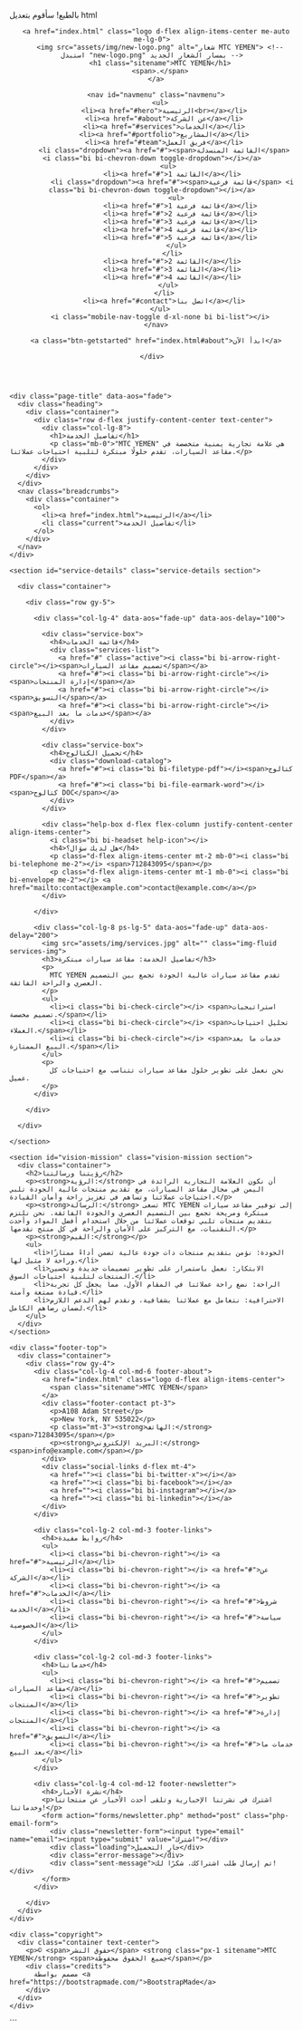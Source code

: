 بالطبع! سأقوم بتعديل html
<!DOCTYPE html>
<html lang="en">

<head>
  <meta charset="utf-8">
  <meta content="width=device-width, initial-scale=1.0" name="viewport">
  <title>Service Details - MTC YEMEN</title>
  <meta name="description" content="">
  <meta name="keywords" content="">

  <!-- Favicons -->
  <link href="assets/img/favicon.png" rel="icon">
  <link href="assets/img/apple-touch-icon.png" rel="apple-touch-icon">

  <!-- Fonts -->
  <link href="https://fonts.googleapis.com" rel="preconnect">
  <link href="https://fonts.gstatic.com" rel="preconnect" crossorigin>
  <link href="https://fonts.googleapis.com/css2?family=Roboto:ital,wght@0,100;0,300;0,400;0,500;0,700;0,900;1,100;1,300;1,400;1,500;1,700;1,900&display=swap" rel="stylesheet">

  <!-- Vendor CSS Files -->
  <link href="assets/vendor/bootstrap/css/bootstrap.min.css" rel="stylesheet">
  <link href="assets/vendor/bootstrap-icons/bootstrap-icons.css" rel="stylesheet">
  <link href="assets/vendor/aos/aos.css" rel="stylesheet">
  <link href="assets/vendor/swiper/swiper-bundle.min.css" rel="stylesheet">
  <link href="assets/vendor/glightbox/css/glightbox.min.css" rel="stylesheet">

  <!-- Main CSS File -->
  <link href="assets/css/main.css" rel="stylesheet">
</head>

<body class="service-details-page">

  <header id="header" class="header d-flex align-items-center position-relative">
    <div class="container-fluid container-xl position-relative d-flex align-items-center justify-content-between">

      <a href="index.html" class="logo d-flex align-items-center me-auto me-lg-0">
        <img src="assets/img/new-logo.png" alt="شعار MTC YEMEN"> <!-- استبدل "new-logo.png" بمسار الشعار الجديد -->
        <h1 class="sitename">MTC YEMEN</h1>
        <span>.</span>
      </a>

      <nav id="navmenu" class="navmenu">
        <ul>
          <li><a href="#hero">الرئيسية<br></a></li>
          <li><a href="#about">عن الشركة</a></li>
          <li><a href="#services">الخدمات</a></li>
          <li><a href="#portfolio">المشاريع</a></li>
          <li><a href="#team">فريق العمل</a></li>
          <li class="dropdown"><a href="#"><span>القائمة المنسدلة</span> <i class="bi bi-chevron-down toggle-dropdown"></i></a>
            <ul>
              <li><a href="#">القائمة 1</a></li>
              <li class="dropdown"><a href="#"><span>قائمة فرعية</span> <i class="bi bi-chevron-down toggle-dropdown"></i></a>
                <ul>
                  <li><a href="#">قائمة فرعية 1</a></li>
                  <li><a href="#">قائمة فرعية 2</a></li>
                  <li><a href="#">قائمة فرعية 3</a></li>
                  <li><a href="#">قائمة فرعية 4</a></li>
                  <li><a href="#">قائمة فرعية 5</a></li>
                </ul>
              </li>
              <li><a href="#">القائمة 2</a></li>
              <li><a href="#">القائمة 3</a></li>
              <li><a href="#">القائمة 4</a></li>
            </ul>
          </li>
          <li><a href="#contact">اتصل بنا</a></li>
        </ul>
        <i class="mobile-nav-toggle d-xl-none bi bi-list"></i>
      </nav>

      <a class="btn-getstarted" href="index.html#about">ابدأ الآن</a>

    </div>
  </header>

  <main class="main">

    <div class="page-title" data-aos="fade">
      <div class="heading">
        <div class="container">
          <div class="row d-flex justify-content-center text-center">
            <div class="col-lg-8">
              <h1>تفاصيل الخدمة</h1>
              <p class="mb-0">"MTC YEMEN" هي علامة تجارية يمنية متخصصة في مقاعد السيارات، تقدم حلولًا مبتكرة لتلبية احتياجات عملائنا.</p>
            </div>
          </div>
        </div>
      </div>
      <nav class="breadcrumbs">
        <div class="container">
          <ol>
            <li><a href="index.html">الرئيسية</a></li>
            <li class="current">تفاصيل الخدمة</li>
          </ol>
        </div>
      </nav>
    </div>

    <section id="service-details" class="service-details section">

      <div class="container">

        <div class="row gy-5">

          <div class="col-lg-4" data-aos="fade-up" data-aos-delay="100">

            <div class="service-box">
              <h4>قائمة الخدمات</h4>
              <div class="services-list">
                <a href="#" class="active"><i class="bi bi-arrow-right-circle"></i><span>تصميم مقاعد السيارات</span></a>
                <a href="#"><i class="bi bi-arrow-right-circle"></i><span>إدارة المنتجات</span></a>
                <a href="#"><i class="bi bi-arrow-right-circle"></i><span>التسويق</span></a>
                <a href="#"><i class="bi bi-arrow-right-circle"></i><span>خدمات ما بعد البيع</span></a>
              </div>
            </div>

            <div class="service-box">
              <h4>تحميل الكتالوج</h4>
              <div class="download-catalog">
                <a href="#"><i class="bi bi-filetype-pdf"></i><span>كتالوج PDF</span></a>
                <a href="#"><i class="bi bi-file-earmark-word"></i><span>كتالوج DOC</span></a>
              </div>
            </div>

            <div class="help-box d-flex flex-column justify-content-center align-items-center">
              <i class="bi bi-headset help-icon"></i>
              <h4>هل لديك سؤال؟</h4>
              <p class="d-flex align-items-center mt-2 mb-0"><i class="bi bi-telephone me-2"></i> <span>712843095</span></p>
              <p class="d-flex align-items-center mt-1 mb-0"><i class="bi bi-envelope me-2"></i> <a href="mailto:contact@example.com">contact@example.com</a></p>
            </div>

          </div>

          <div class="col-lg-8 ps-lg-5" data-aos="fade-up" data-aos-delay="200">
            <img src="assets/img/services.jpg" alt="" class="img-fluid services-img">
            <h3>تفاصيل الخدمة: مقاعد سيارات مبتكرة</h3>
            <p>
              MTC YEMEN تقدم مقاعد سيارات عالية الجودة تجمع بين التصميم العصري والراحة الفائقة.
            </p>
            <ul>
              <li><i class="bi bi-check-circle"></i> <span>استراتيجيات تصميم مخصصة.</span></li>
              <li><i class="bi bi-check-circle"></i> <span>تحليل احتياجات العملاء.</span></li>
              <li><i class="bi bi-check-circle"></i> <span>خدمات ما بعد البيع الممتازة.</span></li>
            </ul>
            <p>
              نحن نعمل على تطوير حلول مقاعد سيارات تتناسب مع احتياجات كل عميل.
            </p>
          </div>

        </div>

      </div>

    </section>

    <section id="vision-mission" class="vision-mission section">
      <div class="container">
        <h2>رؤيتنا ورسالتنا</h2>
        <p><strong>الرؤية:</strong> أن نكون العلامة التجارية الرائدة في اليمن في مجال مقاعد السيارات، مع تقديم منتجات عالية الجودة تلبي احتياجات عملائنا وتساهم في تعزيز راحة وأمان القيادة.</p>
        <p><strong>الرسالة:</strong> تسعى MTC YEMEN إلى توفير مقاعد سيارات مبتكرة ومريحة تجمع بين التصميم العصري والجودة الفائقة. نحن نلتزم بتقديم منتجات تلبي توقعات عملائنا من خلال استخدام أفضل المواد وأحدث التقنيات، مع التركيز على الأمان والراحة في كل منتج نقدمها.</p>
        <p><strong>القيم:</strong></p>
        <ul>
          <li>الجودة: نؤمن بتقديم منتجات ذات جودة عالية تضمن أداءً ممتازًا وراحة لا مثيل لها.</li>
          <li>الابتكار: نعمل باستمرار على تطوير تصميمات جديدة وتحسين المنتجات لتلبية احتياجات السوق.</li>
          <li>الراحة: نضع راحة عملائنا في المقام الأول، مما يجعل كل تجربة قيادة ممتعة وآمنة.</li>
          <li>الاحترافية: نتعامل مع عملائنا بشفافية، ونقدم لهم الدعم اللازم لضمان رضاهم الكامل.</li>
        </ul>
      </div>
    </section>

  </main>

  <footer id="footer" class="footer dark-background">

    <div class="footer-top">
      <div class="container">
        <div class="row gy-4">
          <div class="col-lg-4 col-md-6 footer-about">
            <a href="index.html" class="logo d-flex align-items-center">
              <span class="sitename">MTC YEMEN</span>
            </a>
            <div class="footer-contact pt-3">
              <p>A108 Adam Street</p>
              <p>New York, NY 535022</p>
              <p class="mt-3"><strong>الهاتف:</strong> <span>712843095</span></p>
              <p><strong>البريد الإلكتروني:</strong> <span>info@example.com</span></p>
            </div>
            <div class="social-links d-flex mt-4">
              <a href=""><i class="bi bi-twitter-x"></i></a>
              <a href=""><i class="bi bi-facebook"></i></a>
              <a href=""><i class="bi bi-instagram"></i></a>
              <a href=""><i class="bi bi-linkedin"></i></a>
            </div>
          </div>

          <div class="col-lg-2 col-md-3 footer-links">
            <h4>روابط مفيدة</h4>
            <ul>
              <li><i class="bi bi-chevron-right"></i> <a href="#">الرئيسية</a></li>
              <li><i class="bi bi-chevron-right"></i> <a href="#">عن الشركة</a></li>
              <li><i class="bi bi-chevron-right"></i> <a href="#">الخدمات</a></li>
              <li><i class="bi bi-chevron-right"></i> <a href="#">شروط الخدمة</a></li>
              <li><i class="bi bi-chevron-right"></i> <a href="#">سياسة الخصوصية</a></li>
            </ul>
          </div>

          <div class="col-lg-2 col-md-3 footer-links">
            <h4>خدماتنا</h4>
            <ul>
              <li><i class="bi bi-chevron-right"></i> <a href="#">تصميم مقاعد السيارات</a></li>
              <li><i class="bi bi-chevron-right"></i> <a href="#">تطوير المنتجات</a></li>
              <li><i class="bi bi-chevron-right"></i> <a href="#">إدارة المنتجات</a></li>
              <li><i class="bi bi-chevron-right"></i> <a href="#">التسويق</a></li>
              <li><i class="bi bi-chevron-right"></i> <a href="#">خدمات ما بعد البيع</a></li>
            </ul>
          </div>

          <div class="col-lg-4 col-md-12 footer-newsletter">
            <h4>نشرة الأخبار</h4>
            <p>اشترك في نشرتنا الإخبارية وتلقى أحدث الأخبار عن منتجاتنا وخدماتنا!</p>
            <form action="forms/newsletter.php" method="post" class="php-email-form">
              <div class="newsletter-form"><input type="email" name="email"><input type="submit" value="اشترك"></div>
              <div class="loading">جارٍ التحميل</div>
              <div class="error-message"></div>
              <div class="sent-message">تم إرسال طلب اشتراكك. شكرًا لك!</div>
            </form>
          </div>

        </div>
      </div>
    </div>

    <div class="copyright">
      <div class="container text-center">
        <p>© <span>حقوق النشر</span> <strong class="px-1 sitename">MTC YEMEN</strong> <span>جميع الحقوق محفوظة</span></p>
        <div class="credits">
          مصمم بواسطة <a href="https://bootstrapmade.com/">BootstrapMade</a>
        </div>
      </div>
    </div>

  </footer>

  <a href="#" id="scroll-top" class="scroll-top d-flex align-items-center justify-content-center"><i class="bi bi-arrow-up-short"></i></a>

  <div id="preloader"></div>

  <script src="assets/vendor/bootstrap/js/bootstrap.bundle.min.js"></script>
  <script src="assets/vendor/php-email-form/validate.js"></script>
  <script src="assets/vendor/aos/aos.js"></script>
  <script src="assets/vendor/swiper/swiper-bundle.min.js"></script>
  <script src="assets/vendor/glightbox/js/glightbox.min.js"></script>
  <script src="assets/vendor/imagesloaded/imagesloaded.pkgd.min.js"></script>
  <script src="assets/vendor/isotope-layout/isotope.pkgd.min.js"></script>
  <script src="assets/vendor/purecounter/purecounter_vanilla.js"></script>
  <script src="assets/js/main.js"></script>

</body>

</html>
```

##
